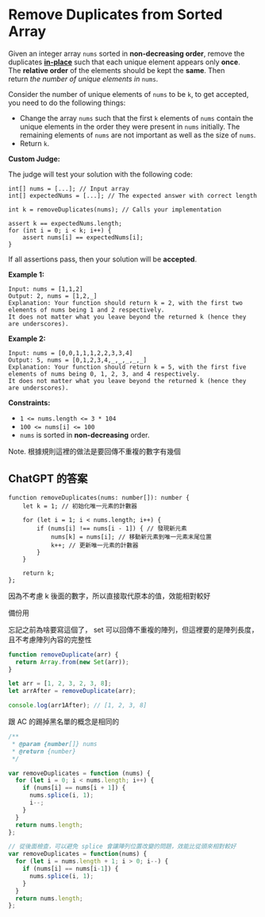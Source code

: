 # Remove Duplicates from Sorted Array

Given an integer array `nums` sorted in **non-decreasing order**, remove the duplicates [**in-place**](https://en.wikipedia.org/wiki/In-place_algorithm) such that each unique element appears only **once**. The **relative order** of the elements should be kept the **same**. Then return *the number of unique elements in* `nums`.

Consider the number of unique elements of `nums` to be `k`, to get accepted, you need to do the following things:

- Change the array `nums` such that the first `k` elements of `nums` contain the unique elements in the order they were present in `nums` initially. The remaining elements of `nums` are not important as well as the size of `nums`.
- Return `k`.

**Custom Judge:**

The judge will test your solution with the following code:

```
int[] nums = [...]; // Input array
int[] expectedNums = [...]; // The expected answer with correct length

int k = removeDuplicates(nums); // Calls your implementation

assert k == expectedNums.length;
for (int i = 0; i < k; i++) {
    assert nums[i] == expectedNums[i];
}

```

If all assertions pass, then your solution will be **accepted**.

**Example 1:**

```
Input: nums = [1,1,2]
Output: 2, nums = [1,2,_]
Explanation: Your function should return k = 2, with the first two elements of nums being 1 and 2 respectively.
It does not matter what you leave beyond the returned k (hence they are underscores).

```

**Example 2:**

```
Input: nums = [0,0,1,1,1,2,2,3,3,4]
Output: 5, nums = [0,1,2,3,4,_,_,_,_,_]
Explanation: Your function should return k = 5, with the first five elements of nums being 0, 1, 2, 3, and 4 respectively.
It does not matter what you leave beyond the returned k (hence they are underscores).

```

**Constraints:**

- `1 <= nums.length <= 3 * 104`
- `100 <= nums[i] <= 100`
- `nums` is sorted in **non-decreasing** order.

Note. 根據規則這裡的做法是要回傳不重複的數字有幾個

## ChatGPT 的答案

```tsx
function removeDuplicates(nums: number[]): number {
    let k = 1; // 初始化唯一元素的計數器

    for (let i = 1; i < nums.length; i++) {
        if (nums[i] !== nums[i - 1]) { // 發現新元素
            nums[k] = nums[i]; // 移動新元素到唯一元素末尾位置
            k++; // 更新唯一元素的計數器
        }
    }

    return k;
};
```

因為不考慮 k 後面的數字，所以直接取代原本的值，效能相對較好

備份用

忘記之前為啥要寫這個了， set 可以回傳不重複的陣列，但這裡要的是陣列長度，且不考慮陣列內容的完整性

```jsx
function removeDuplicate(arr) {
  return Array.from(new Set(arr));
}

let arr = [1, 2, 3, 2, 3, 8];
let arrAfter = removeDuplicate(arr);

console.log(arr1After); // [1, 2, 3, 8]
```

跟  AC  的踢掉黑名單的概念是相同的

```jsx
/**
 * @param {number[]} nums
 * @return {number}
 */

var removeDuplicates = function (nums) {
  for (let i = 0; i < nums.length; i++) {
    if (nums[i] == nums[i + 1]) {
      nums.splice(i, 1);
      i--;
    }
  }
  return nums.length;
};

// 從後面檢查，可以避免 splice 會讓陣列位置改變的問題，效能比從頭來相對較好
var removeDuplicates = function(nums) {
  for (let i = nums.length + 1; i > 0; i--) {
    if (nums[i] == nums[i-1]) {
      nums.splice(i, 1);
    }
  }
  return nums.length;
};

```